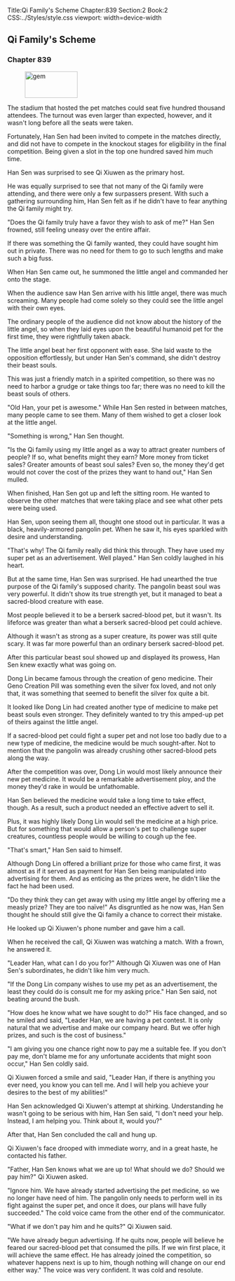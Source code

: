Title:Qi Family's Scheme 
Chapter:839 
Section:2 
Book:2 
CSS:../Styles/style.css 
viewport: width=device-width
  
## Qi Family's Scheme
### Chapter 839
  
<figure>
	<img src="../Images/gem.gif" alt="gem" id="gem" width="120" height="60" />
</figure>
  

  
The stadium that hosted the pet matches could seat five hundred thousand attendees. The turnout was even larger than expected, however, and it wasn't long before all the seats were taken.

Fortunately, Han Sen had been invited to compete in the matches directly, and did not have to compete in the knockout stages for eligibility in the final competition. Being given a slot in the top one hundred saved him much time.

Han Sen was surprised to see Qi Xiuwen as the primary host.

He was equally surprised to see that not many of the Qi family were attending, and there were only a few surpassers present. With such a gathering surrounding him, Han Sen felt as if he didn't have to fear anything the Qi family might try.

"Does the Qi family truly have a favor they wish to ask of me?" Han Sen frowned, still feeling uneasy over the entire affair.

If there was something the Qi family wanted, they could have sought him out in private. There was no need for them to go to such lengths and make such a big fuss.

When Han Sen came out, he summoned the little angel and commanded her onto the stage.

When the audience saw Han Sen arrive with his little angel, there was much screaming. Many people had come solely so they could see the little angel with their own eyes.

The ordinary people of the audience did not know about the history of the little angel, so when they laid eyes upon the beautiful humanoid pet for the first time, they were rightfully taken aback.

The little angel beat her first opponent with ease. She laid waste to the opposition effortlessly, but under Han Sen's command, she didn't destroy their beast souls.

This was just a friendly match in a spirited competition, so there was no need to harbor a grudge or take things too far; there was no need to kill the beast souls of others.

"Old Han, your pet is awesome." While Han Sen rested in between matches, many people came to see them. Many of them wished to get a closer look at the little angel.

"Something is wrong," Han Sen thought.

"Is the Qi family using my little angel as a way to attract greater numbers of people? If so, what benefits might they earn? More money from ticket sales? Greater amounts of beast soul sales? Even so, the money they'd get would not cover the cost of the prizes they want to hand out," Han Sen mulled.

When finished, Han Sen got up and left the sitting room. He wanted to observe the other matches that were taking place and see what other pets were being used.

Han Sen, upon seeing them all, thought one stood out in particular. It was a black, heavily-armored pangolin pet. When he saw it, his eyes sparkled with desire and understanding.

"That's why! The Qi family really did think this through. They have used my super pet as an advertisement. Well played." Han Sen coldly laughed in his heart.

But at the same time, Han Sen was surprised. He had unearthed the true purpose of the Qi family's supposed charity. The pangolin beast soul was very powerful. It didn't show its true strength yet, but it managed to beat a sacred-blood creature with ease.

Most people believed it to be a berserk sacred-blood pet, but it wasn't. Its lifeforce was greater than what a berserk sacred-blood pet could achieve.

Although it wasn't as strong as a super creature, its power was still quite scary. It was far more powerful than an ordinary berserk sacred-blood pet.

After this particular beast soul showed up and displayed its prowess, Han Sen knew exactly what was going on.

Dong Lin became famous through the creation of geno medicine. Their Geno Creation Pill was something even the silver fox loved, and not only that, it was something that seemed to benefit the silver fox quite a bit.

It looked like Dong Lin had created another type of medicine to make pet beast souls even stronger. They definitely wanted to try this amped-up pet of theirs against the little angel.

If a sacred-blood pet could fight a super pet and not lose too badly due to a new type of medicine, the medicine would be much sought-after. Not to mention that the pangolin was already crushing other sacred-blood pets along the way.

After the competition was over, Dong Lin would most likely announce their new pet medicine. It would be a remarkable advertisement ploy, and the money they'd rake in would be unfathomable.

Han Sen believed the medicine would take a long time to take effect, though. As a result, such a product needed an effective advert to sell it.

Plus, it was highly likely Dong Lin would sell the medicine at a high price. But for something that would allow a person's pet to challenge super creatures, countless people would be willing to cough up the fee.

"That's smart," Han Sen said to himself.

Although Dong Lin offered a brilliant prize for those who came first, it was almost as if it served as payment for Han Sen being manipulated into advertising for them. And as enticing as the prizes were, he didn't like the fact he had been used.

"Do they think they can get away with using my little angel by offering me a measly prize? They are too naïve!" As disgruntled as he now was, Han Sen thought he should still give the Qi family a chance to correct their mistake.

He looked up Qi Xiuwen's phone number and gave him a call.

When he received the call, Qi Xiuwen was watching a match. With a frown, he answered it.

"Leader Han, what can I do you for?" Although Qi Xiuwen was one of Han Sen's subordinates, he didn't like him very much.

"If the Dong Lin company wishes to use my pet as an advertisement, the least they could do is consult me for my asking price." Han Sen said, not beating around the bush.

"How does he know what we have sought to do?" His face changed, and so he smiled and said, "Leader Han, we are having a pet contest. It is only natural that we advertise and make our company heard. But we offer high prizes, and such is the cost of business."

"I am giving you one chance right now to pay me a suitable fee. If you don't pay me, don't blame me for any unfortunate accidents that might soon occur," Han Sen coldly said.

Qi Xiuwen forced a smile and said, "Leader Han, if there is anything you ever need, you know you can tell me. And I will help you achieve your desires to the best of my abilities!"

Han Sen acknowledged Qi Xiuwen's attempt at shirking. Understanding he wasn't going to be serious with him, Han Sen said, "I don't need your help. Instead, I am helping you. Think about it, would you?"

After that, Han Sen concluded the call and hung up.

Qi Xiuwen's face drooped with immediate worry, and in a great haste, he contacted his father.

"Father, Han Sen knows what we are up to! What should we do? Should we pay him?" Qi Xiuwen asked.

"Ignore him. We have already started advertising the pet medicine, so we no longer have need of him. The pangolin only needs to perform well in its fight against the super pet, and once it does, our plans will have fully succeeded." The cold voice came from the other end of the communicator.

"What if we don't pay him and he quits?" Qi Xiuwen said.

"We have already begun advertising. If he quits now, people will believe he feared our sacred-blood pet that consumed the pills. If we win first place, it will achieve the same effect. He has already joined the competition, so whatever happens next is up to him, though nothing will change on our end either way." The voice was very confident. It was cold and resolute.